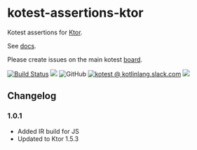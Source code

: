 # kotest-assertions-ktor

Kotest assertions for [Ktor](https://ktor.io/).

See [docs](https://kotest.io/docs/assertions/ktor-matchers.html).

Please create issues on the main kotest [board](https://github.com/kotest/kotest/issues).

[![Build Status](https://github.com/kotest/kotest-assertions-ktor/workflows/master/badge.svg)](https://github.com/kotest/kotest-assertions-ktor/actions)
[<img src="https://img.shields.io/maven-central/v/io.kotest.extensions/kotest-assertions-ktor.svg?label=latest%20release"/>](http://search.maven.org/#search|ga|1|kotest-assertions-ktor)
![GitHub](https://img.shields.io/github/license/kotest/kotest-assertions-ktor)
[![kotest @ kotlinlang.slack.com](https://img.shields.io/static/v1?label=kotlinlang&message=kotest&color=blue&logo=slack)](https://kotlinlang.slack.com/archives/CT0G9SD7Z)
[<img src="https://img.shields.io/nexus/s/https/oss.sonatype.org/io.kotest.extensions/kotest-assertions-ktor.svg?label=latest%20snapshot"/>](https://oss.sonatype.org/content/repositories/snapshots/io/kotest/extensions/kotest-assertions-ktor/)

## Changelog

### 1.0.1

* Added IR build for JS
* Updated to Ktor 1.5.3
